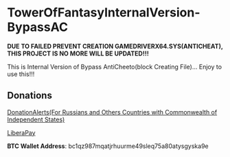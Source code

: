 # TowerOfFantasyInternalVersion-BypassAC

**DUE TO FAILED PREVENT CREATION GAMEDRIVERX64.SYS(ANTICHEAT), THIS PROJECT IS NO MORE WILL BE UPDATED!!!**

This is Internal Version of Bypass AntiCheeto(block Creating File)... Enjoy to use this!!!

## Donations

[DonationAlerts(For Russians and Others Countries with Commonwealth of Independent States)](https://donationalerts.com/r/rikkomatsumato)

[LiberaPay](https://liberapay.com/RikkoMatsumatoOfficial/donate)

**BTC Wallet Address**: bc1qz987mqatjrhuurme49sleq75a80atysgyska9e
